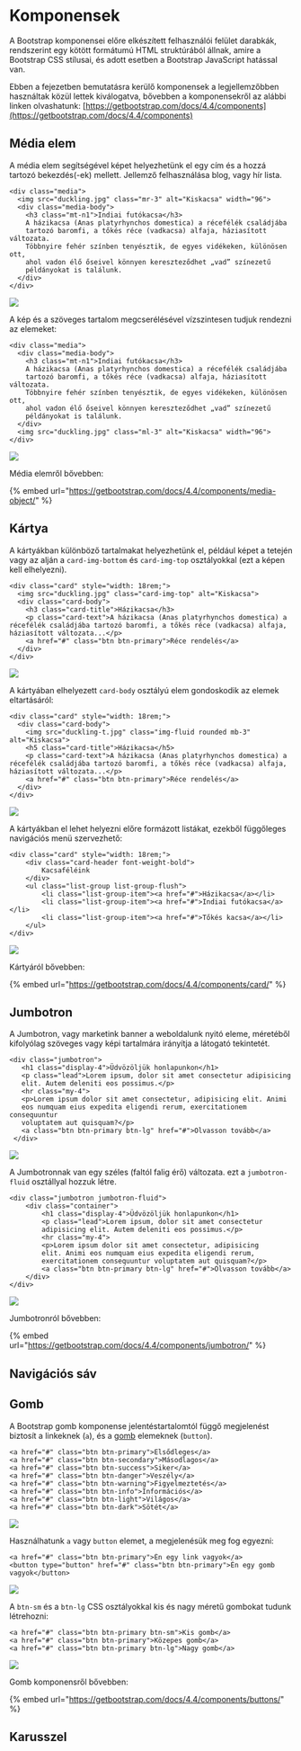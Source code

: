 # Komponensek

A Bootstrap komponensei előre elkészített felhasználói felület darabkák, rendszerint egy kötött formátumú HTML struktúrából állnak, amire a Bootstrap CSS stílusai, és adott esetben a Bootstrap JavaScript hatással van.

Ebben a fejezetben bemutatásra kerülő komponensek a legjellemzőbben használtak közül lettek kiválogatva, bővebben a komponensekről az alábbi linken olvashatunk: [https://getbootstrap.com/docs/4.4/components](https://getbootstrap.com/docs/4.4/components)

## Média elem

A média elem segítségével képet helyezhetünk el egy cím és a hozzá tartozó bekezdés\(-ek\) mellett. Jellemző felhasználása blog, vagy hír lista.

```markup
<div class="media">
  <img src="duckling.jpg" class="mr-3" alt="Kiskacsa" width="96">
  <div class="media-body">
    <h3 class="mt-n1">Indiai futókacsa</h3>
    A házikacsa (Anas platyrhynchos domestica) a récefélék családjába
    tartozó baromfi, a tőkés réce (vadkacsa) alfaja, háziasított változata.
    Többnyire fehér színben tenyésztik, de egyes vidékeken, különösen ott,
    ahol vadon élő őseivel könnyen kereszteződhet „vad” színezetű
    példányokat is találunk.
  </div>
</div>
```

![](../.gitbook/assets/media-block.png)

A kép és a szöveges tartalom megcserélésével vízszintesen tudjuk rendezni az elemeket:

```markup
<div class="media">
  <div class="media-body">
    <h3 class="mt-n1">Indiai futókacsa</h3>
    A házikacsa (Anas platyrhynchos domestica) a récefélék családjába
    tartozó baromfi, a tőkés réce (vadkacsa) alfaja, háziasított változata.
    Többnyire fehér színben tenyésztik, de egyes vidékeken, különösen ott,
    ahol vadon élő őseivel könnyen kereszteződhet „vad” színezetű
    példányokat is találunk.
  </div>
  <img src="duckling.jpg" class="ml-3" alt="Kiskacsa" width="96">
</div>
```

![](../.gitbook/assets/media-block-reverse.png)

Média elemről bővebben:

{% embed url="https://getbootstrap.com/docs/4.4/components/media-object/" %}

## Kártya

A kártyákban különböző tartalmakat helyezhetünk el, például képet a tetején vagy az alján a `card-img-bottom` és `card-img-top` osztályokkal \(ezt a képen kell elhelyezni\).

```markup
<div class="card" style="width: 18rem;">
  <img src="duckling.jpg" class="card-img-top" alt="Kiskacsa">
  <div class="card-body">
    <h3 class="card-title">Házikacsa</h3>
    <p class="card-text">A házikacsa (Anas platyrhynchos domestica) a récefélék családjába tartozó baromfi, a tőkés réce (vadkacsa) alfaja, háziasított változata...</p>
    <a href="#" class="btn btn-primary">Réce rendelés</a>
  </div>
</div>
```

![](../.gitbook/assets/card.png)

A kártyában elhelyezett `card-body` osztályú elem gondoskodik az elemek eltartásáról: 

```markup
<div class="card" style="width: 18rem;">
  <div class="card-body">
    <img src="duckling-t.jpg" class="img-fluid rounded mb-3" alt="Kiskacsa">
    <h5 class="card-title">Házikacsa</h5>
    <p class="card-text">A házikacsa (Anas platyrhynchos domestica) a récefélék családjába tartozó baromfi, a tőkés réce (vadkacsa) alfaja, háziasított változata...</p>
    <a href="#" class="btn btn-primary">Réce rendelés</a>
  </div>
</div>
```

![](../.gitbook/assets/card-body.png)

A kártyákban el lehet helyezni előre formázott listákat, ezekből  függőleges navigációs menü szervezhető: 

```markup
<div class="card" style="width: 18rem;">
    <div class="card-header font-weight-bold">
        Kacsaféléink
    </div>
    <ul class="list-group list-group-flush">
        <li class="list-group-item"><a href="#">Házikacsa</a></li>
        <li class="list-group-item"><a href="#">Indiai futókacsa</a></li>
        <li class="list-group-item"><a href="#">Tőkés kacsa</a></li>
    </ul>
</div>
```

![](../.gitbook/assets/vertical-menu.png)

Kártyáról bővebben:

{% embed url="https://getbootstrap.com/docs/4.4/components/card/" %}

## Jumbotron

A Jumbotron, vagy marketink banner a weboldalunk nyitó eleme, méretéből kifolyólag szöveges vagy képi tartalmára irányítja a látogató tekintetét.

```markup
<div class="jumbotron">
   <h1 class="display-4">Üdvözöljük honlapunkon</h1>
   <p class="lead">Lorem ipsum, dolor sit amet consectetur adipisicing 
   elit. Autem deleniti eos possimus.</p>
   <hr class="my-4">
   <p>Lorem ipsum dolor sit amet consectetur, adipisicing elit. Animi
   eos numquam eius expedita eligendi rerum, exercitationem consequuntur
   voluptatem aut quisquam?</p>
   <a class="btn btn-primary btn-lg" href="#">Olvasson tovább</a>
 </div>
```

![](../.gitbook/assets/jumbotron.png)

A Jumbotronnak van egy széles \(faltól falig érő\) változata. ezt a `jumbotron-fluid` osztállyal hozzuk létre.

```markup
<div class="jumbotron jumbotron-fluid">
    <div class="container">
        <h1 class="display-4">Üdvözöljük honlapunkon</h1>
        <p class="lead">Lorem ipsum, dolor sit amet consectetur
        adipisicing elit. Autem deleniti eos possimus.</p>
        <hr class="my-4">
        <p>Lorem ipsum dolor sit amet consectetur, adipisicing
        elit. Animi eos numquam eius expedita eligendi rerum,
        exercitationem consequuntur voluptatem aut quisquam?</p>
        <a class="btn btn-primary btn-lg" href="#">Olvasson tovább</a>
    </div>
</div>
```

![](../.gitbook/assets/jumbotron-fluid.png)

Jumbotronról bővebben:

{% embed url="https://getbootstrap.com/docs/4.4/components/jumbotron/" %}

## Navigációs sáv

## Gomb

A Bootstrap gomb komponense jelentéstartalomtól függő megjelenést biztosít a linkeknek \(`a`\), és a [gomb](../html/html-elemek.md#urlapok) elemeknek \(`button`\).

```markup
<a href="#" class="btn btn-primary">Elsődleges</a>
<a href="#" class="btn btn-secondary">Másodlagos</a>
<a href="#" class="btn btn-success">Siker</a>
<a href="#" class="btn btn-danger">Veszély</a>
<a href="#" class="btn btn-warning">Figyelmeztetés</a>
<a href="#" class="btn btn-info">Információs</a>
<a href="#" class="btn btn-light">Világos</a>
<a href="#" class="btn btn-dark">Sötét</a>
```

![](../.gitbook/assets/buttons.png)

Használhatunk `a` vagy `button` elemet, a megjelenésük meg fog egyezni:

```markup
<a href="#" class="btn btn-primary">Én egy link vagyok</a>
<button type="button" href="#" class="btn btn-primary">Én egy gomb vagyok</button>
```

![](../.gitbook/assets/a-button.png)

A `btn-sm` és a `btn-lg` CSS osztályokkal kis és nagy méretű gombokat tudunk létrehozni:

```markup
<a href="#" class="btn btn-primary btn-sm">Kis gomb</a>
<a href="#" class="btn btn-primary">Közepes gomb</a>
<a href="#" class="btn btn-primary btn-lg">Nagy gomb</a>
```

![](../.gitbook/assets/button-sizes.png)

Gomb komponensről bővebben:

{% embed url="https://getbootstrap.com/docs/4.4/components/buttons/" %}

## Karusszel



